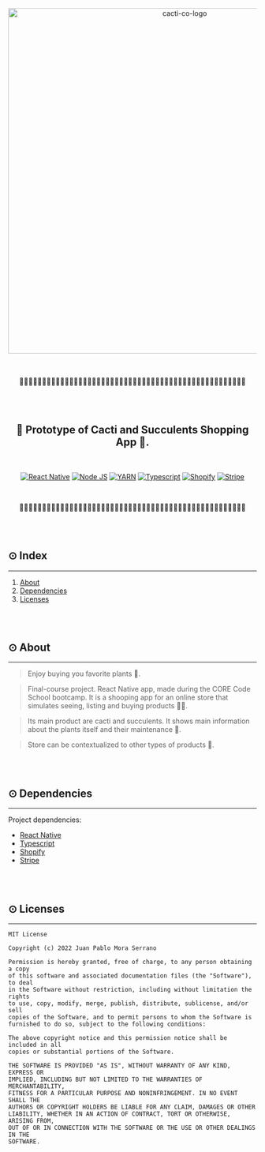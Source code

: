 <div align="center">
    <img src="" alt="cacti-co-logo" width="700"/>
</div>

<br/>
<br/>

<div align="center">
    <p>🌿🌿🌿🌿🌿🌿🌿🌿🌿🌿🌿🌿🌿🌿🌿🌿🌿🌿🌿🌿🌿🌿🌿🌿🌿🌿🌿🌿🌿🌿🌿🌿🌿🌿🌿🌿🌿🌿🌿🌿🌿🌿🌿🌿🌿🌿🌿🌿🌿🌿</p>
</div>

<br/>
<br/>

<div align="center">
    <h2>🌵 Prototype of Cacti and Succulents Shopping App 🌱.</h2>
</div>

<br/>

<p align="center">
  <a href="https://reactnative.dev"
    ><img
      alt="React Native"
      src="https://img.shields.io/badge/React%20Native-v-%23234256?style=for-the-badge&amp;logo=appveyor"
  /></a>
  <a href="https://nodejs.org/"
    ><img
      alt="Node JS"
      src="https://img.shields.io/badge/Node-v18.5.0-brightgreen?style=for-the-badge&amp;logo=appveyor"
  /></a>
  <a href="https://yarnpkg.com"
    ><img
      alt="YARN"
      src="https://img.shields.io/badge/YARN-v1.22.18-red?style=for-the-badge&amp;logo=appveyor"
  /></a>
  <a href="https://www.typescriptlang.org/"
    ><img
      alt="Typescript"
      src="https://img.shields.io/badge/typescript-v4.6.4-%239cf?style=for-the-badge&amp;logo=appveyor"
  /></a>
  <a href="https://es.shopify.com"
    ><img
      alt="Shopify"
      src="https://img.shields.io/badge/Shopify-v-yellow?style=for-the-badge&amp;logo=appveyor"
  /></a>
  <a href="https://stripe.com/es-us"
    ><img
      alt="Stripe"
      src="https://img.shields.io/badge/Stripe-v-blueviolet?style=for-the-badge&amp;logo=appveyor"
  /></a>
</p>

<br/>

<div align="center">
    <p>🌿🌿🌿🌿🌿🌿🌿🌿🌿🌿🌿🌿🌿🌿🌿🌿🌿🌿🌿🌿🌿🌿🌿🌿🌿🌿🌿🌿🌿🌿🌿🌿🌿🌿🌿🌿🌿🌿🌿🌿🌿🌿🌿🌿🌿🌿🌿🌿🌿🌿</p>
</div>


<br/>
<br/>

## **⊙ Index**

---

1. [About](#✦-about)
2. [Dependencies](#✦-dependencies)
3. [Licenses](#✦-licenses)

<br/>
<br/>

## **⊙ About**

---

> Enjoy buying you favorite plants 🌺.

> Final-course project. React Native app, made during the CORE Code School bootcamp. It is a shooping app for an online store that simulates seeing, listing and buying products 👨‍💻.

> Its main product are cacti and succulents. It shows main information about the plants itself and their maintenance 🌵.

> Store can be contextualized to other types of products 🏪.

<br/>
<br/>

## **⊙ Dependencies**

---

Project dependencies:

-   [React Native](https://reactnative.dev)
-   [Typescript](https://www.typescriptlang.org/)
-   [Shopify](https://es.shopify.com)
-   [Stripe](https://stripe.com/es-us)

<br/>
<br/>

## **⊙ Licenses**

---
```
MIT License

Copyright (c) 2022 Juan Pablo Mora Serrano

Permission is hereby granted, free of charge, to any person obtaining a copy
of this software and associated documentation files (the "Software"), to deal
in the Software without restriction, including without limitation the rights
to use, copy, modify, merge, publish, distribute, sublicense, and/or sell
copies of the Software, and to permit persons to whom the Software is
furnished to do so, subject to the following conditions:

The above copyright notice and this permission notice shall be included in all
copies or substantial portions of the Software.

THE SOFTWARE IS PROVIDED "AS IS", WITHOUT WARRANTY OF ANY KIND, EXPRESS OR
IMPLIED, INCLUDING BUT NOT LIMITED TO THE WARRANTIES OF MERCHANTABILITY,
FITNESS FOR A PARTICULAR PURPOSE AND NONINFRINGEMENT. IN NO EVENT SHALL THE
AUTHORS OR COPYRIGHT HOLDERS BE LIABLE FOR ANY CLAIM, DAMAGES OR OTHER
LIABILITY, WHETHER IN AN ACTION OF CONTRACT, TORT OR OTHERWISE, ARISING FROM,
OUT OF OR IN CONNECTION WITH THE SOFTWARE OR THE USE OR OTHER DEALINGS IN THE
SOFTWARE.
```